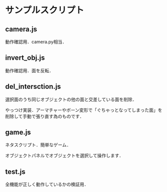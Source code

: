 # サンプルスクリプト

## camera.js

動作確認用．camera.py相当．

## invert_obj.js

動作確認用．面を反転．


## del_intersction.js

選択面のうち同じオブジェクトの他の面と交差している面を削除．

やっつけ実装．アーマチャーやボーン変形で「ぐちゃっとなってしまった面」を削除して手動で張り直す為のものです．

## game.js

ネタスクリプト．簡単なゲーム．

オブジェクトパネルでオブジェクトを選択して操作します．

## test.js

全機能が正しく動作しているかの検証用．

